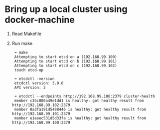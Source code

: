 # Bring up a local cluster using docker-machine

1. Read Makefile

2. Run make

        ➜ make
        Attempting to start etcd on a (192.168.99.100)
        Attempting to start etcd on b (192.168.99.101)
        Attempting to start etcd on c (192.168.99.102)
        touch etcd-up

        ➜ etcdctl -version
        etcdctl version: 3.0.6
        API version: 2

        ➜ etcdctl --endpoints http://192.168.99.100:2379 cluster-health
        member c3bc806a49e1dd1 is healthy: got healthy result from http://192.168.99.102:2379
        member 8a3fa191d5488446 is healthy: got healthy result from http://192.168.99.101:2379
        member e1eeec531d5d33fa is healthy: got healthy result from http://192.168.99.100:2379
